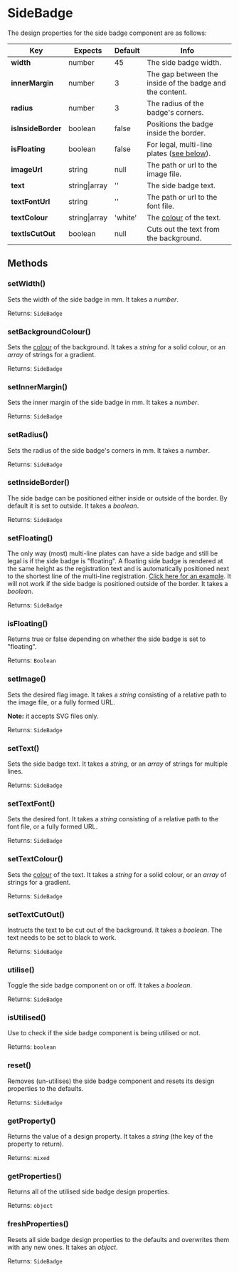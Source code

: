 # SideBadge

The design properties for the side badge component are as follows:

| Key | Expects | Default | Info |
| --- | --- | --- | --- |
| **width** | number | 45 | The side badge width. |
| **innerMargin** | number | 3 | The gap between the inside of the badge and the content. |
| **radius** | number | 3 | The radius of the badge's corners. |
| **isInsideBorder** | boolean | false | Positions the badge inside the border. |
| **isFloating** | boolean | false | For legal, multi-line plates ([see below](#setfloating)). |
| **imageUrl** | string | null | The path or url to the image file. |
| **text** | string\|array | '' | The side badge text. |
| **textFontUrl** | string | '' | The path or url to the font file. |
| **textColour** | string\|array | 'white' | The [colour](/other/colour.md) of the text. |
| **textIsCutOut** | boolean | null | Cuts out the text from the background.  |

## Methods <!-- {docsify-ignore} -->

### setWidth()

Sets the width of the side badge in mm. It takes a *number*.

Returns: `SideBadge`

### setBackgroundColour()

Sets the [colour](/other/colour.md) of the background. It takes a *string* for a solid colour, or an *array* of strings for a gradient.

Returns: `SideBadge`

### setInnerMargin()

Sets the inner margin of the side badge in mm. It takes a *number*.

Returns: `SideBadge`

### setRadius()

Sets the radius of the side badge's corners in mm. It takes a *number*.

Returns: `SideBadge`

### setInsideBorder()

The side badge can be positioned either inside or outside of the border. By default it is set to outside. It takes a *boolean*.

Returns: `SideBadge`

### setFloating()

The only way (most) multi-line plates can have a side badge and still be legal is if the side badge is "floating". A floating side badge is rendered at the same height as the registration text and is automatically positioned next to the shortest line of the multi-line registration. [Click here for an example](/examples/squares#standard-car-square-with-border-and-floating-side-badge). It will not work if the side badge is positioned outside of the border. It takes a *boolean*.

Returns: `SideBadge`

### isFloating()

Returns true or false depending on whether the side badge is set to "floating".

Returns: `Boolean`

### setImage()

Sets the desired flag image. It takes a *string* consisting of a relative path to the image file, or a fully formed URL.

**Note:** it accepts SVG files only.

Returns: `SideBadge`

### setText()

Sets the side badge text. It takes a *string*, or an *array* of strings for multiple lines.

Returns: `SideBadge`

### setTextFont()

Sets the desired font. It takes a *string* consisting of a relative path to the font file, or a fully formed URL.

Returns: `SideBadge`

### setTextColour()

Sets the [colour](/other/colour.md) of the text. It takes a *string* for a solid colour, or an *array* of strings for a gradient.

Returns: `SideBadge`

### setTextCutOut()

Instructs the text to be cut out of the background. It takes a *boolean*. The text needs to be set to black to work.

Returns: `SideBadge`

### utilise()

Toggle the side badge component on or off. It takes a *boolean*.

Returns: `SideBadge`

### isUtilised()

Use to check if the side badge component is being utilised or not.

Returns: `boolean`

### reset()

Removes (un-utilises) the side badge component and resets its design properties to the defaults.

Returns: `SideBadge`

### getProperty()

Returns the value of a design property. It takes a *string* (the key of the property to return).

Returns: `mixed`

### getProperties()

Returns all of the utilised side badge design properties.

Returns: `object`

### freshProperties()

Resets all side badge design properties to the defaults and overwrites them with any new ones. It takes an *object*.

Returns: `SideBadge`